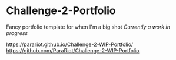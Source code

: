 # Challenge-2-Portfolio
 Fancy portfolio template for when I'm a big shot
 *Currently a work in progress* 

https://parariot.github.io/Challenge-2-WIP-Portfolio/
https://github.com/ParaRiot/Challenge-2-WIP-Portfolio
